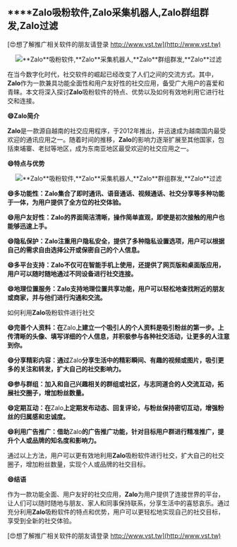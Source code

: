 ## ****Zalo**吸粉软件,**Zalo**采集机器人,**Zalo**群组群发,**Zalo**过滤**

[😍想了解推广相关软件的朋友请登录 http://www.vst.tw](http://www.vst.tw)

 <center><img src="https://vst.tw/MP4/tuiguang/png/3.png" alt="**Zalo**吸粉软件,**Zalo**采集机器人,**Zalo**群组群发,**Zalo**过滤"></center>

在当今数字化时代，社交软件的崛起已经改变了人们之间的交流方式。其中，**Zalo**作为一款兼具功能全面性和用户友好性的社交应用，备受广大用户的喜爱和青睐。本文将深入探讨**Zalo**吸粉软件的特点、优势以及如何有效地利用它进行社交和连接。

**😄**Zalo**简介**

**Zalo**是一款源自越南的社交应用程序，于2012年推出，并迅速成为越南国内最受欢迎的通讯应用之一。随着时间的推移，**Zalo**的影响力逐渐扩展至其他国家，包括柬埔寨、老挝等地区，成为东南亚地区最受欢迎的社交应用之一。

**😄特点与优势**

 <center><img src="https://vst.tw/MP4/tuiguang/png/1.png" alt="**Zalo**吸粉软件,**Zalo**采集机器人,**Zalo**群组群发,**Zalo**过滤"></center>

**😄多功能性：**Zalo**集合了即时通讯、语音通话、视频通话、社交分享等多种功能于一体，为用户提供了全方位的社交体验。**

**😄用户友好性：**Zalo**的界面简洁清晰，操作简单直观，即使是初次接触的用户也能够迅速上手。**

**😄隐私保护：**Zalo**注重用户隐私安全，提供了多种隐私设置选项，用户可以根据自己的需求自由选择公开或保密自己的个人信息。**

**😄多平台支持：**Zalo**不仅可在智能手机上使用，还提供了网页版和桌面版应用，用户可以随时随地通过不同设备进行社交连接。**

**😄地理位置服务：**Zalo**支持地理位置共享功能，用户可以轻松地查找附近的朋友或商家，并与他们进行沟通和交流。**

如何利用**Zalo**吸粉软件进行社交

**😄完善个人资料：在**Zalo**上建立一个吸引人的个人资料是吸引粉丝的第一步。上传清晰的头像、填写详细的个人信息，并积极参与各种社交活动，让更多的人注意到你。**

**😄分享精彩内容：通过**Zalo**分享生活中的精彩瞬间、有趣的视频或图片，吸引更多的关注和转发，扩大自己的社交影响力。**

**😄参与群组：加入和自己兴趣相关的群组或社区，与志同道合的人交流互动，拓展社交圈子，增加粉丝数量。**

**😄定期互动：在**Zalo**上定期发布动态、回复评论，与粉丝保持密切互动，增强粉丝的归属感和忠诚度。**

**😄利用广告推广：借助**Zalo**的广告推广功能，针对目标用户群进行精准推广，提升个人或品牌的知名度和影响力。**

通过以上方法，用户可以更有效地利用**Zalo**吸粉软件进行社交，扩大自己的社交圈子，增加粉丝数量，实现个人或品牌的社交目标。

**😄结语**

作为一款功能全面、用户友好的社交应用，**Zalo**为用户提供了连接世界的平台，让人们可以随时随地与朋友、家人和同事保持联系，分享生活中的喜怒哀乐。通过充分利用**Zalo**吸粉软件的特点和优势，用户可以更轻松地实现自己的社交目标，享受到全新的社交体验。

[😍想了解推广相关软件的朋友请登录 http://www.vst.tw](http://www.vst.tw)



